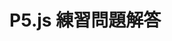 <!DOCTYPE html>
<html lang="ja">
<head>
<meta charset="UTF-8" />
<title>P5.js 練習問題解答</title>
<script src="https://cdn.jsdelivr.net/npm/p5@2.0.3/lib/p5.min.js"></script>
</head>
<body>
<h1>P5.js 練習問題解答</h1>
<script>
function setup() {
createCanvas(320, 180);
noLoop(); // 描画は一度だけ
}

function draw() {
background(255);
stroke("black");
strokeWeight(0.1);
noFill();

const totalRectCount = 18;
const maxWidth = 320;
const maxHeight = 180;

// 色相の範囲
const startHue = 0; // 一番大きな長方形の色相
const endHue = 340; // 一番小さな長方形の色相
const hueStep = (endHue - startHue) / (totalRectCount - 1);

// 一番大きな長方形の左上座標
const originX = 0;
const originY = 0;

// 一番大きな長方形の幅と高さ
const baseWidth = maxWidth;
const baseHeight = maxHeight;

for (let i = 0; i < totalRectCount; i++) {
// 比率
const ratio = (totalRectCount - i) / totalRectCount; // 1.0 → 1, 0.0 → 18番目
// 長方形の幅と高さ
const rectWidth = baseWidth * ratio;
const rectHeight = baseHeight * ratio;

// 長方形の左上座標（右下に収まるため、右下座標を基準にして左上を計算）
const x = originX + (baseWidth - rectWidth);
const y = originY + (baseHeight - rectHeight);

// 色相の計算
const hue = startHue + i * hueStep;

// 塗りつぶしの色設定（HSL）
fill(hue, 50, 75); // L=75%、C=50%（HSLの彩度と輝度に相当）

// 長方形の描画
rect(x, y, rectWidth, rectHeight);
}
}
 </script>
  </body>
</html>
